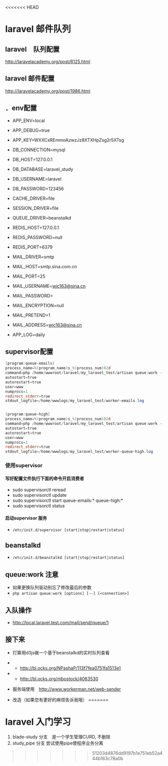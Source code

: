 <<<<<<< HEAD
# laravel 邮件队列

## laravel　队列配置
http://laravelacademy.org/post/6125.html

## laravel 邮件配置
http://laravelacademy.org/post/1986.html

## ．env配置
- APP_ENV=local
- APP_DEBUG=true
- APP_KEY=WXXCxREmmoAzwzJz8XTXHpZsg2r5XTsg

- DB_CONNECTION=mysql
- DB_HOST=127.0.0.1
- DB_DATABASE=laravel_study
- DB_USERNAME=laravel
- DB_PASSWORD=123456

- CACHE_DRIVER=file
- SESSION_DRIVER=file
- QUEUE_DRIVER=beanstalkd

- REDIS_HOST=127.0.0.1
- REDIS_PASSWORD=null
- REDIS_PORT=6379

- MAIL_DRIVER=smtp
- MAIL_HOST=smtp.sina.com.cn
- MAIL_PORT=25
- MAIL_USERNAME=wjc163@sina.cn
- MAIL_PASSWORD=
- MAIL_ENCRYPTION=null
- MAIL_PRETEND=1
- MAIL_ADDRESS=wjc163@sina.cn

- APP_LOG=daily

## supervisor配置
```powershell
[program:queue-emails]
process_name=%(program_name)s_%(process_num)02d
command=php /home/wwwroot/laravel/my_laravel_test/artisan queue:work --queue=emails --sleep=3 --tries=3 --daemon beanstalkd
autostart=true
autorestart=true
user=www
numprocs=1
redirect_stderr=true
stdout_logfile=/home/wwwlogs/my_laravel_test/worker-emails.log


[program:queue-high]
process_name=%(program_name)s_%(process_num)02d
command=php /home/wwwroot/laravel/my_laravel_test/artisan queue:work --queue=queue-high --sleep=3 --tries=3 --daemon beanstalkd
autostart=true
autorestart=true
user=www
numprocs=1
redirect_stderr=true
stdout_logfile=/home/wwwlogs/my_laravel_test/worker-queue-high.log
```

### 使用supervisor

#### 写好配置文件执行下面的命令开启消费者
- sudo supervisorctl reread
- sudo supervisorctl update
- sudo supervisorctl start queue-emails:* queue-high:*
- sudo supervisorctl status 

#### 启动supervisor 服务
- `/etc/init.d/supervisor [start|stop|restart|status]`

## beanstalkd
- `/etc/init.d/beanstalkd [start|stop|restart|status]`

## queue:work 注意
- 如果更换队列驱动别忘了修改最后的参数
- `php artisan queue:work [options] [--] [<connection>]`

## 入队操作
- http://local.laravel.test.com/mail/send/queue/1

## 接下来
- 打算用d3js做一个基于beanstalkd的实时队列查看
- - http://bl.ocks.org/NPashaP/113f7fea0751fa1513e1
- - http://bl.ocks.org/mbostock/4063530

- 服务端使用　http://www.workerman.net/web-sender
- 改造（如果您有更好的麻烦告诉我哦）
=======
# laravel 入门学习
1. blade-study 分支　是一个学生管理CURD, 不删除
2. study_pipe 分支 尝试使用pipe使程序业务分离
>>>>>>> 51203d4876dd9197b1e751eb52a444b163c78a0b

